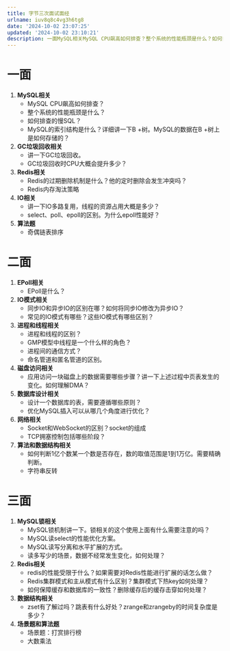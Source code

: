 ```yaml
---
title: 字节三次面试面经
urlname: iuv8q8c4vg3h6tg8
date: '2024-10-02 23:07:25'
updated: '2024-10-02 23:10:21'
description: 一面MySQL相关MySQL CPU飙高如何排查？整个系统的性能瓶颈是什么？如何排查的慢SQL？MySQL的索引结构是什么？详细讲一下B +树。MySQL的数据在B +树上是如何存储的？GC垃圾回收相关讲一下GC垃圾回收。GC垃圾回收时CPU大概会提升多少？Redis相关Redis的过期删除机...
---
```

# 一面
1. **MySQL相关**
    - MySQL CPU飙高如何排查？
    - 整个系统的性能瓶颈是什么？
    - 如何排查的慢SQL？
    - MySQL的索引结构是什么？详细讲一下B +树。MySQL的数据在B +树上是如何存储的？
2. **GC垃圾回收相关**
    - 讲一下GC垃圾回收。
    - GC垃圾回收时CPU大概会提升多少？
3. **Redis相关**
    - Redis的过期删除机制是什么？他的定时删除会发生冲突吗？
    - Redis内存淘汰策略
4. **IO相关**
    - 讲一下IO多路复用，线程的资源占用大概是多少？
    - select、poll、epoll的区别。为什么epoll性能好？
5. **算法题**
    - 奇偶链表排序

# 二面
1. **EPoll相关**
    - EPoll是什么？
2. **IO模式相关**
    - 同步IO和异步IO的区别在哪？如何将同步IO修改为异步IO？
    - 常见的IO模式有哪些？这些IO模式有哪些区别？
3. **进程和线程相关**
    - 进程和线程的区别？
    - GMP模型中线程是一个什么样的角色？
    - 进程间的通信方式？
    - 命名管道和匿名管道的区别。
4. **磁盘访问相关**
    - 应用访问一块磁盘上的数据需要哪些步骤？讲一下上述过程中页表发生的变化。如何理解DMA？
5. **数据库设计相关**
    - 设计一个数据库的表，需要遵循哪些原则？
    - 优化MySQL插入可以从哪几个角度进行优化？
6. **网络相关**
    - Socket和WebSocket的区别？socket的组成
    - TCP拥塞控制包括哪些阶段？
7. **算法和数据结构相关**
    - 如何判断1亿个数某一个数是否存在，数的取值范围是1到1万亿。需要精确判断。
    - 字符串反转

# 三面
1. **MySQL锁相关**
    - MySQL锁机制讲一下。锁相关的这个使用上面有什么需要注意的吗？
    - MySQL读select的性能优化方案。
    - MySQL读写分离和水平扩展的方式。
    - 读多写少的场景，数据不经常发生变化，如何处理？
2. **Redis相关**
    - redis的性能受限于什么？如果需要对Redis性能进行扩展的话怎么做？
    - Redis集群模式和主从模式有什么区别？集群模式下热key如何处理？
    - 如何保障缓存和数据库的一致性？删除缓存后的缓存击穿如何处理？
3. **数据结构相关**
    - zset有了解过吗？跳表有什么好处？zrange和zrangeby的时间复杂度是多少？
4. **场景题和算法题**
    - 场景题：打赏排行榜
    - 大数乘法

